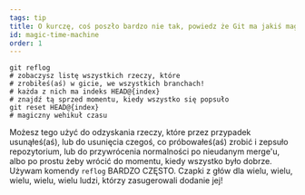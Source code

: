 ```yaml
---
tags: tip
title: O kurczę, coś poszło bardzo nie tak, powiedz że Git ma jakiś magiczny wehikuł czasu‽
id: magic-time-machine
order: 1
---
```


```git
git reflog
# zobaczysz listę wszystkich rzeczy, które
# zrobiłeś(aś) w gicie, we wszystkich branchach!
# każda z nich ma indeks HEAD@{index}
# znajdź tą sprzed momentu, kiedy wszystko się popsuło
git reset HEAD@{index}
# magiczny wehikuł czasu
```

Możesz tego użyć do odzyskania rzeczy, które przez przypadek usunąłeś(aś), lub do usunięcia czegoś, co próbowałeś(aś) zrobić i zepsuło repozytorium, lub do przywrócenia normalności po nieudanym merge'u, albo po prostu żeby wrócić do momentu, kiedy wszystko było dobrze. Używam komendy `reflog` BARDZO CZĘSTO. Czapki z głów dla wielu, wielu, wielu, wielu, wielu ludzi, którzy zasugerowali dodanie jej!